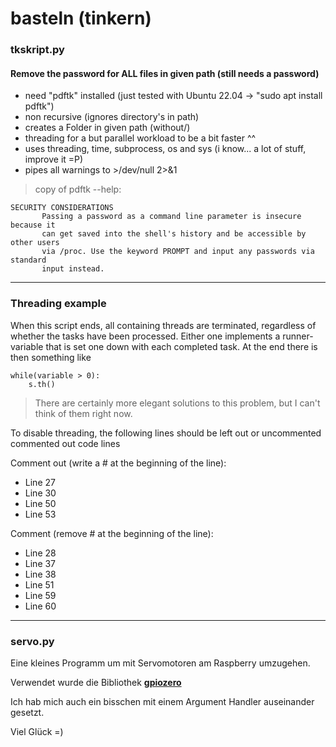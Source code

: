 # basteln (tinkern)

### tkskript.py

#### Remove the password for ALL files in given path (still needs a password)

- need "pdftk" installed (just tested with Ubuntu 22.04 -> "sudo apt install pdftk")
- non recursive (ignores directory's in path)
- creates a Folder in given path (without/)
- threading for a but parallel workload to be a bit faster ^^
- uses threading, time, subprocess, os and sys (i know... a lot of stuff, improve it =P)
- pipes all warnings to >/dev/null 2>&1


> copy of pdftk --help:
```
SECURITY CONSIDERATIONS
       Passing a password as a command line parameter is insecure because it
       can get saved into the shell's history and be accessible by other users
       via /proc. Use the keyword PROMPT and input any passwords via standard
       input instead.
```
---

### Threading example

When this script ends, all containing threads are terminated, regardless of whether the tasks have been processed.
Either one implements a runner-variable that is set one down with each completed task. At the end there is then something like
```python3
while(variable > 0):
    s.th()
```
>There are certainly more elegant solutions to this problem, but I can't think of them right now.

To disable threading, the following lines should be left out or uncommented commented out code lines 

Comment out (write a # at the beginning of the line):
- Line 27
- Line 30
- Line 50
- Line 53

Comment (remove # at the beginning of the line):
- Line 28
- Line 37
- Line 38
- Line 51
- Line 59
- Line 60

---
### servo.py

Eine kleines Programm um mit Servomotoren am Raspberry umzugehen.

Verwendet wurde die Bibliothek
[__gpiozero__](https://gpiozero.readthedocs.io/en/stable/)

Ich hab mich auch ein bisschen mit einem Argument Handler auseinander gesetzt.


Viel Glück =)
